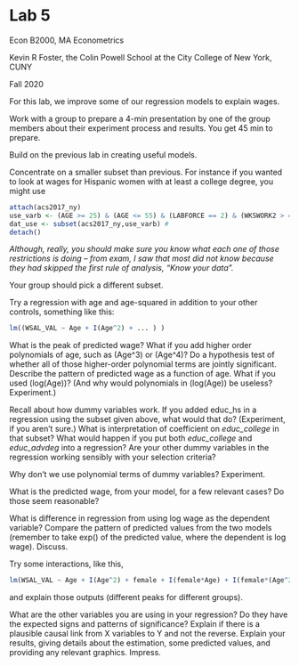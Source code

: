Lab 5
================

<p style="color:rgb(182,18,27);font-family:corbel">

Econ B2000, MA Econometrics

</p>

<p style="color:rgb(182,18,27);font-family:corbel">

Kevin R Foster, the Colin Powell School at the City College of New York,
CUNY

</p>

<p style="color:rgb(182,18,27);font-family:corbel">

Fall 2020

</p>

For this lab, we improve some of our regression models to explain wages.

Work with a group to prepare a 4-min presentation by one of the group
members about their experiment process and results. You get 45 min to
prepare.

Build on the previous lab in creating useful models.

Concentrate on a smaller subset than previous. For instance if you
wanted to look at wages for Hispanic women with at least a college
degree, you might use

``` r
attach(acs2017_ny)
use_varb <- (AGE >= 25) & (AGE <= 55) & (LABFORCE == 2) & (WKSWORK2 > 4) & (UHRSWORK >= 35) & (Hispanic == 1) & (female == 1) & ((educ_college == 1) | (educ_advdeg == 1))
dat_use <- subset(acs2017_ny,use_varb) # 
detach()
```

*Although, really, you should make sure you know what each one of those
restrictions is doing – from exam, I saw that most did not know because
they had skipped the first rule of analysis, “Know your data”.*

Your group should pick a different subset.

Try a regression with age and age-squared in addition to your other
controls, something like this:

``` r
lm((WSAL_VAL ~ Age + I(Age^2) + ... ) )
```

What is the peak of predicted wage? What if you add higher order
polynomials of age, such as \(Age^3\) or \(Age^4\)? Do a hypothesis test
of whether all of those higher-order polynomial terms are jointly
significant. Describe the pattern of predicted wage as a function of
age. What if you used \(log(Age)\)? (And why would polynomials in
\(log(Age)\) be useless? Experiment.)

Recall about how dummy variables work. If you added educ\_hs in a
regression using the subset given above, what would that do?
(Experiment, if you aren’t sure.) What is interpretation of coefficient
on *educ\_college* in that subset? What would happen if you put both
*educ\_college* and *educ\_advdeg* into a regression? Are your other
dummy variables in the regression working sensibly with your selection
criteria?

Why don’t we use polynomial terms of dummy variables? Experiment.

What is the predicted wage, from your model, for a few relevant cases?
Do those seem reasonable?

What is difference in regression from using log wage as the dependent
variable? Compare the pattern of predicted values from the two models
(remember to take exp() of the predicted value, where the dependent is
log wage). Discuss.

Try some interactions, like this,

``` r
lm(WSAL_VAL ~ Age + I(Age^2) + female + I(female*Age) + I(female*(Age^2) + ... ) 
```

and explain those outputs (different peaks for different groups).

What are the other variables you are using in your regression? Do they
have the expected signs and patterns of significance? Explain if there
is a plausible causal link from X variables to Y and not the reverse.
Explain your results, giving details about the estimation, some
predicted values, and providing any relevant graphics. Impress.
